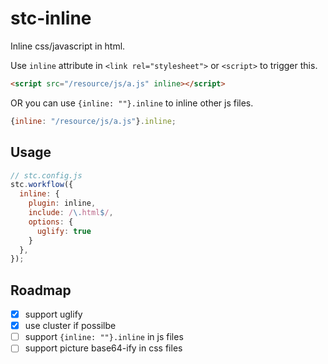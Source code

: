 # stc-inline

Inline css/javascript in html.

Use `inline` attribute in `<link rel="stylesheet">` or `<script>` to trigger this.

```html
<script src="/resource/js/a.js" inline></script>
```

OR you can use `{inline: ""}.inline` to inline other js files.

```js
{inline: "/resource/js/a.js"}.inline;
```

## Usage

```js
// stc.config.js
stc.workflow({
  inline: {
    plugin: inline,
    include: /\.html$/,
    options: {
      uglify: true
    }
  },
});
```

## Roadmap

* [x] support uglify
* [x] use cluster if possilbe
* [ ] support `{inline: ""}.inline` in js files
* [ ] support picture base64-ify in css files
